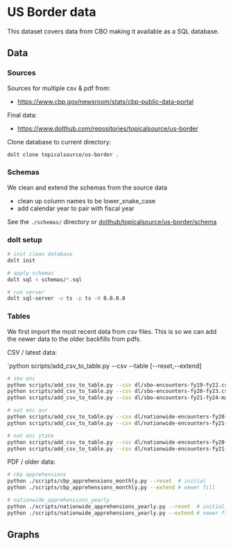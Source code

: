 # US Border data

This dataset covers data from CBO
making it available as a SQL database.




## Data

### Sources


Sources for multiple csv & pdf from:

- https://www.cbp.gov/newsroom/stats/cbp-public-data-portal

Final data:

- https://www.dolthub.com/repositories/topicalsource/us-border

Clone database to current directory:

```sh
dolt clone topicalsource/us-border .
```

### Schemas

We clean and extend the schemas from the source data

- clean up column names to be lower_snake_case
- add calendar year to pair with fiscal year

See the `./schemas/` directory or
[dolthub/topicalsource/us-border/schema](https://www.dolthub.com/repositories/topicalsource/us-border/schema/main)


### dolt setup

```sh
# init clean database
dolt init

# apply schemas
dolt sql < schemas/*.sql

# run server
dolt sql-server -u ts -p ts -H 0.0.0.0
```


### Tables

We first import the most recent data from csv files.
This is so we can add the newer data to the older
backfills from pdfs.


CSV / latest data:

`python scripts/add_csv_to_table.py --csv <file> --table <table> [--reset,--extend]

```sh
# sbo enc
python scripts/add_csv_to_table.py --csv dl/sbo-encounters-fy19-fy22.csv --table sbo_encounters --reset
python scripts/add_csv_to_table.py --csv dl/sbo-encounters-fy20-fy23.csv --table sbo_encounters --extend
python scripts/add_csv_to_table.py --csv dl/sbo-encounters-fy21-fy24-mar.csv --table sbo_encounters --extend

# nat enc aor
python scripts/add_csv_to_table.py --csv dl/nationwide-encounters-fy20-fy23-aor.csv --table nationwide_encounters_aor --reset
python scripts/add_csv_to_table.py --csv dl/nationwide-encounters-fy21-fy24-mar-aor.csv --table nationwide_encounters_aor --extend

# nat enc state
python scripts/add_csv_to_table.py --csv dl/nationwide-encounters-fy20-fy23-state.csv --table nationwide_encounters_state --reset
python scripts/add_csv_to_table.py --csv dl/nationwide-encounters-fy21-fy24-mar-state.csv --table nationwide_encounters_state --extend
```


PDF / older data:

```sh
# cbp apprehensions
python ./scripts/cbp_apprehensions_monthly.py --reset  # initial
python ./scripts/cbp_apprehensions_monthly.py --extend # newer fill

# nationwide_apprehensions_yearly
python ./scripts/nationwide_apprehensions_yearly.py --reset  # initial
python ./scripts/nationwide_apprehensions_yearly.py --extend # newer fill
```



## Graphs

